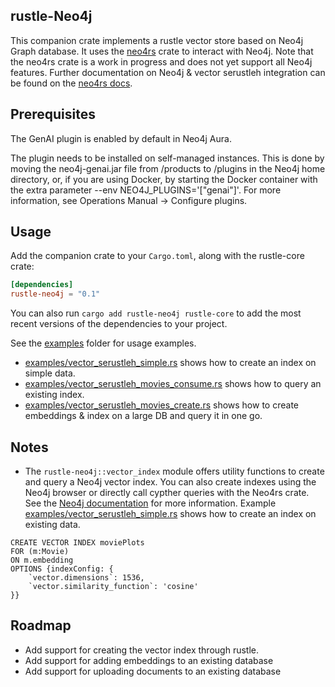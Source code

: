 ## rustle-Neo4j 

This companion crate implements a rustle vector store based on Neo4j Graph database. It uses the [neo4rs](https://github.com/neo4j-labs/neo4rs) crate to interact with Neo4j. Note that the neo4rs crate is a work in progress and does not yet support all Neo4j features. Further documentation on Neo4j & vector serustleh integration can be found on the [neo4rs docs](https://neo4j.com/docs/cypher-manual/current/indexes/semantic-indexes/vector-indexes/).

## Prerequisites

The GenAI plugin is enabled by default in Neo4j Aura.

The plugin needs to be installed on self-managed instances. This is done by moving the neo4j-genai.jar file from /products to /plugins in the Neo4j home directory, or, if you are using Docker, by starting the Docker container with the extra parameter --env NEO4J_PLUGINS='["genai"]'. For more information, see Operations Manual → Configure plugins.


## Usage

Add the companion crate to your `Cargo.toml`, along with the rustle-core crate:

```toml
[dependencies]
rustle-neo4j = "0.1"
```

You can also run `cargo add rustle-neo4j rustle-core` to add the most recent versions of the dependencies to your project.

See the [examples](./examples) folder for usage examples.

- [examples/vector_serustleh_simple.rs](examples/vector_serustleh_simple.rs) shows how to create an index on simple data.
- [examples/vector_serustleh_movies_consume.rs](examples/vector_serustleh_movies_consume.rs) shows how to query an existing index.
- [examples/vector_serustleh_movies_create.rs](examples/vector_serustleh_movies_create.rs) shows how to create embeddings & index on a large DB and query it in one go.

## Notes

- The `rustle-neo4j::vector_index` module offers utility functions to create and query a Neo4j vector index. You can also create indexes using the Neo4j browser or directly call cypther queries with the Neo4rs crate. See the [Neo4j documentation](https://neo4j.com/docs/genai/tutorials/embeddings-vector-indexes/setup/vector-index/) for more information. Example [examples/vector_serustleh_simple.rs](examples/vector_serustleh_simple.rs) shows how to create an index on existing data.

```Cypher
CREATE VECTOR INDEX moviePlots
FOR (m:Movie)
ON m.embedding
OPTIONS {indexConfig: {
    `vector.dimensions`: 1536,
    `vector.similarity_function`: 'cosine'
}}
```

## Roadmap

- Add support for creating the vector index through rustle.
- Add support for adding embeddings to an existing database
- Add support for uploading documents to an existing database
